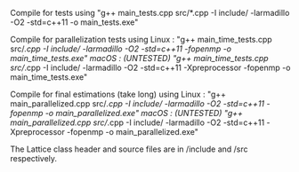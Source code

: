 Compile for tests using "g++ main_tests.cpp src/*.cpp -I include/ -larmadillo -O2 -std=c++11 -o main_tests.exe"


Compile for parallelization tests using
Linux : "g++ main_time_tests.cpp src/*.cpp -I include/ -larmadillo -O2 -std=c++11 -fopenmp -o main_time_tests.exe"
macOS : (UNTESTED) "g++ main_time_tests.cpp src/*.cpp -I include/ -larmadillo -O2 -std=c++11 -Xpreprocessor -fopenmp -o main_time_tests.exe"


Compile for final estimations (take long) using
Linux : "g++ main_parallelized.cpp src/*.cpp -I include/ -larmadillo -O2 -std=c++11 -fopenmp -o main_parallelized.exe"
macOS : (UNTESTED) "g++ main_parallelized.cpp src/*.cpp -I include/ -larmadillo -O2 -std=c++11 -Xpreprocessor -fopenmp -o main_parallelized.exe"


The Lattice class header and source files are in /include and /src respectively.
